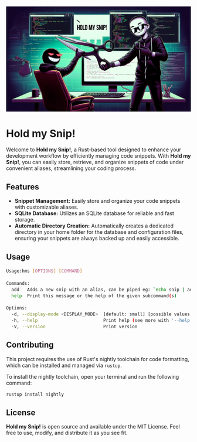 ![Banner](./assets/banner.jpeg)

# Hold my Snip!

Welcome to **Hold my Snip!**, a Rust-based tool designed to enhance your development workflow by efficiently managing code snippets. With **Hold my Snip!**, you can easily store, retrieve, and organize snippets of code under convenient aliases, streamlining your coding process.

## Features

- **Snippet Management:** Easily store and organize your code snippets with customizable aliases.
- **SQLite Database:** Utilizes an SQLite database for reliable and fast storage.
- **Automatic Directory Creation:** Automatically creates a dedicated directory in your home folder for the database and configuration files, ensuring your snippets are always backed up and easily accessible.

## Usage
```bash
Usage:hms [OPTIONS] [COMMAND]

Commands:
  add   Adds a new snip with an alias, can be piped eg: `echo snip | add -a alias`
  help  Print this message or the help of the given subcommand(s)

Options:
  -d, --display-mode <DISPLAY_MODE>  [default: small] [possible values: large, small]
  -h, --help                         Print help (see more with '--help')
  -V, --version                      Print version
```

## Contributing
This project requires the use of Rust's nightly toolchain for code formatting, which can be installed and managed via `rustup`.

To install the nightly toolchain, open your terminal and run the following command:

```bash
rustup install nightly
````

## License
**Hold my Snip!** is open source and available under the MIT License. Feel free to use, modify, and distribute it as you see fit.

